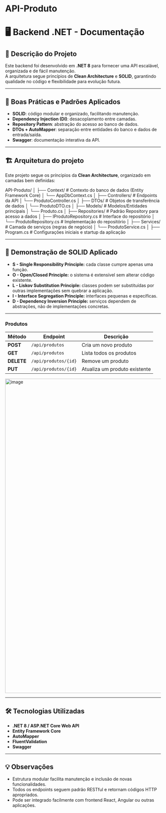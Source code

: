 # API-Produto
# 🖥️ Backend .NET - Documentação

## 📌 Descrição do Projeto
Este backend foi desenvolvido em **.NET 8** para fornecer uma API escalável, organizada e de fácil manutenção.  
A arquitetura segue princípios de **Clean Architecture** e **SOLID**, garantindo qualidade no código e flexibilidade para evolução futura.

---

## 🔑 Boas Práticas e Padrões Aplicados
- **SOLID**: código modular e organizado, facilitando manutenção.  
- **Dependency Injection (DI)**: desacoplamento entre camadas.  
- **Repository Pattern**: abstração do acesso ao banco de dados.  
- **DTOs + AutoMapper**: separação entre entidades do banco e dados de entrada/saída.   
- **Swagger**: documentação interativa da API.

---

## 🏗️ Arquitetura do projeto
Este projeto segue os príncipios da **Clean Architecture**, organizado em camadas bem definidas:

API-Produto/
│
├── Context/                     # Contexto do banco de dados (Entity Framework Core)
│   └── AppDbContext.cs
│
├── Controllers/                 # Endpoints da API
│   └── ProdutoController.cs
│
├── DTOs/                        # Objetos de transferência de dados
│   └── ProdutoDTO.cs
│
├── Models/                      # Modelos/Entidades principais
│   └── Produto.cs
│
├── Repositories/                # Padrão Repository para acesso a dados
│   ├── IProdutoRepository.cs    # Interface do repositório
│   └── ProdutoRepository.cs     # Implementação do repositório
│
├── Services/                    # Camada de serviços (regras de negócio)
│   └── ProdutoService.cs
│
├── Program.cs                   # Configurações iniciais e startup da aplicação
   
---

## 🧩 Demonstração de SOLID Aplicado
- **S - Single Responsibility Principle:** cada classe cumpre apenas uma função.  
- **O - Open/Closed Principle:** o sistema é extensível sem alterar código existente.  
- **L - Liskov Substitution Principle:** classes podem ser substituídas por outras implementações sem quebrar a aplicação.  
- **I - Interface Segregation Principle:** interfaces pequenas e específicas.  
- **D - Dependency Inversion Principle:** serviços dependem de abstrações, não de implementações concretas.

---

### Produtos
| Método | Endpoint | Descrição |
|--------|----------|-----------|
| **POST** | `/api/produtos` | Cria um novo produto |
| **GET** | `/api/produtos` | Lista todos os produtos |
| **DELETE** | `/api/produtos/{id}` | Remove um produto |
| **PUT** | `/api/produtos/{id}` | Atualiza um produto existente |

<img width="1918" height="1016" alt="image" src="https://github.com/user-attachments/assets/2ff4dd9c-98a6-4737-80cb-66120bf52cd3" />

---

## 🛠️ Tecnologias Utilizadas
- **.NET 8 / ASP.NET Core Web API**  
- **Entity Framework Core**  
- **AutoMapper**  
- **FluentValidation**  
- **Swagger**

---

## 💡 Observações
- Estrutura modular facilita manutenção e inclusão de novas funcionalidades.  
- Todos os endpoints seguem padrão RESTful e retornam códigos HTTP apropriados.  
- Pode ser integrado facilmente com frontend React, Angular ou outras aplicações.

